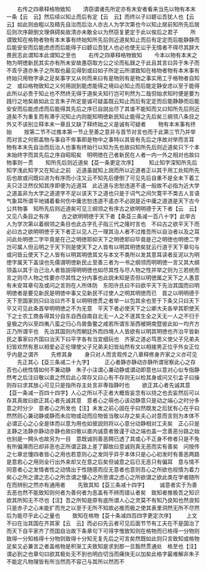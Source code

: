 <!-- { "loadSidebar": true } -->
　　右传之四章释格物致知
　　清窃谓诸先所定亦有未安者看来当先以物有本末一条【云　云】然后续以知止而后有定【云　云】而终以子曰聼讼吾犹人也【云　云】如此则由粗以及精先自治而后治人亦古人为学次第也今以知止居前知所先后居后则次序颠倒文理俱碍矣故清亦未敢全以为然窃复更定于此以俟后之君子
　　所谓致知在格物者物有本末事有终始知所先后则近道矣知止而后有定定而后能静静而后能安安而后能虑虑而后能得子曰聼讼吾犹人也必也使无讼乎无情者不得尽其辞大畏民志此谓知本此谓知之至也
　　右传之四章释格物致知
　　今本以物有本末之物为明徳新民其实亦有所未安故愚窃取方公之论而私録之于此且其言曰异于朱子而不乖乎道亦朱子之所取也最见得到或曰如子所定云所谓致知在格物者物有本末事有终始只用物字承之足矣事字又从何而来曰有是物则有是物之事实用工于格物者自知之　或曰格物致知之义何用説到能虑能得之境曰必知止而后能定静安虑以至于能得此所以必贵于知止也不然终无得于道矣夫知行岂可判然为二哉但始求知时便是要为践行之地矣故如此立言朱子所定是诚可疑盖既云知止而后有定定而后能静静而后能安安而后能虑虑而后能得其先后之序已自説出尽了其谁不能知而又曰知所先后则近道矣不为重复而有滞乎况知止内则能知明徳新民知止能得之先后矣三纲领八条目之外又不该别立释本末一章且又缺了释终始之义是诚有可疑者
　　物有本末事有终始
　　按第二节不过推本第一节止至善之意非与首节对言也而于此第三节乃并举而对言之何邪盖物与事自不侔事即是物中之事特以其皆有先后之序故对举而言耳　物有本末先自治而后治人也事有终始行以知为先也故曰知所先后则近道矣只下个本末始终字而其先后之序自昭昭矣　明明徳在己者新民在人者一内一外之相对也故曰物事则一贯
　　知所先后则近道矣【芟一条更定次序】
　　知止知字深知所先后知字浅此知字又在知止之前　近道虽就知上説而所以近道者正以其于用工处知所先后也故或问既曰进为有序而小注又云不知先后便倒了可见先后自重不是全未下着工夫只泛泛然仅知其序即便为近道耳　此近道与忠恕违道不逺一般故不必指为近大学之道盖非为大学之道道字不足以该天下之道也只是于词气之间欠寛平不类古人言语气象耳所谓平地铺着看何伤中庸忠恕违道不逺亦不必説是近中庸之道道是天下古今公共物事　知所先后则近道矣可见三纲领之有序古之欲明明德于天下者【云　云】又见八条目之有序
　　古之欲明明徳于天下者【条芟三条减一百八十字】此举古人为学次第以着纲领之条目也此古字孔子指三代之隆时言也　不曰古之欲平天下而必曰古之欲明明徳于天下者正以见人己一理其治人者不过推吾所以自治者以及之耳　问此处明徳二字毕竟是在己之明徳耶抑天下之明徳耶曰毕竟是己之明徳也明徳二字岂可属人但云明之于天下则是使天下之人皆有以明其明徳矣犹云行道于天下章句与或问皆云使天下之人皆有以明其明徳其文与本文不类所以发其意耳读者反泥以为明徳字属天下盖误也先儒谓明徳新民止至善三者为一书之纲领而明明徳一言又其大纲领盖以其于治己治人者皆説得明明徳也如尽其性与尽人物之性并举之则为三若统而言之则尽人物之性要亦尽其性之分内事也此説未知是否但以明徳属之天下之人愚意有未安耳章句及或问之言则在人所体防　东阳许氏曰不曰欲平天下先治其国而曰明明徳者是要见新民是明徳中事又见新民不过使人之明其明徳而已　首之以明明德于天下至国家则只曰治曰齐不复以明明徳贯之者举一以包其余也至于下条又只曰天下平又可见此条首举明明徳之不为无意　平天下者必使天下之公卿大夫各举其职使天下之士农工商各得其分自东自西自南自北无一人之不遂其生全之天无一人之不归于皇极之内以至四夷八蛮之归心鸟兽鱼鳖之咸若所谓东渐西被朔南暨彼此如一均齐方正乃所谓平也　先治其国则内而朝廷外而四境人人皆欲有以明其明徳也齐治平皆新民之事家曰齐国曰治天下曰平字各有当宜细玩也　齐家之道必笃恩义使父子兄弟夫妇皆欢然有恩以相爱必正伦理使父子兄弟夫妇皆灿然有文以相接男正位乎外女正位乎内是之谓齐
　　先修其身
　　身只对人而言观传之八章释修身齐家之义亦可见
　　先正其心【芟三条减二十九字】
　　正心者静亦静动亦静所谓宻察此心之存否也心统性情如何不兼动静　朱子小注谓心兼动静或谓动即意也以意对心似专指静然考之后注曰敬以直之然后此心常存又曰心有不存则无以检其身或问又引孟子曰操则存曰求其放心可见只是指所存主处言非専指静时也
　　欲正其心者先诚其意【芟一条减一百四十四字】人心之所以不正者大概皆妄念有以挠之也去妄然后可以存其真故曰欲正其心者先诚其意　意者心之萌也心该动静意只是动之端心之时分多意之时分少　意者心之所发也【注】未发之前心固在乎曰然既发之后犹有心在乎曰然然则心兼动静或静而未应物或动而应物皆当敬以存之矣夫心对意而言则为本体不必谓正心之心全是体而以意为用也如彼説则将以心意分动静相对工夫矣　正心只是主静之法静亦静动亦静也故曰敬以直内诚意者致谨于动之端也盖一念善恶分路之始也别是一闗头也故另为一目　意既诚则善恶闗已透了其或心不正身不修者只是不免有所偏滞而已却非恶也正所谓正路上差了脚故曰意诚则真无恶而实有善矣　问按传之七章忿懥四者皆心之用也若意则心之发同乎异乎本体只是心心初发时有善恶两路是意若心之用则全行出外来却又在意之后矣但诚意之后已无恶只有偏耳　意与情不同意者心之发情者性之动情出于性随感而应无意者也意则吾心之所欲也视情为着力矣心之所之谓之志心之所念谓之懐心之所思谓之虑心之所欲谓之欲此类在学者随所在而辨别之然亦有通用者
　　先致其知【芟三条减十四字】
　　诚意者实于为善去恶也然不能致知则何者为善何者为恶盖有不辨而错认者矣　致知者推极吾之知识欲其所知无不尽也【注】吾之所知是原有底所谓人心之灵莫不有知乃良知也然良知只是赤子之心未能扩而充之以至于无所不知故必推而极之使其表里洞然无所不尽然后为能尽乎此心之量也
　　致知在格物【芟十条减四百四字更定次序】
　　上文不曰在治其国在齐其家【云　云】而必曰先云者可见后面节节有工夫在不是国治了而天下自平家齐了而国自治故下条章句下可得字惟致知则在格物而已格得一分物则致得一分知格得十分物则致得十分知无复先后之可言矣然既如此则只言致知或格物足矣又必兼言之者盖格物是积渐工夫致知是求到那一旦豁然贯通处　格至也【注】谓必到之也章句曰欲其极处无不到也明白切当而痛快无以加矣此格字最难解非朱子不能定凡物理皆有所当然而不容己与其所以然而不
